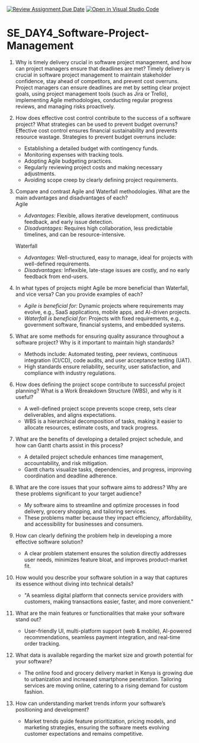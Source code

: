 [![Review Assignment Due Date](https://classroom.github.com/assets/deadline-readme-button-22041afd0340ce965d47ae6ef1cefeee28c7c493a6346c4f15d667ab976d596c.svg)](https://classroom.github.com/a/9pw6JKcu)
[![Open in Visual Studio Code](https://classroom.github.com/assets/open-in-vscode-2e0aaae1b6195c2367325f4f02e2d04e9abb55f0b24a779b69b11b9e10269abc.svg)](https://classroom.github.com/online_ide?assignment_repo_id=18434005&assignment_repo_type=AssignmentRepo)
# SE_DAY4_Software-Project-Management
1. Why is timely delivery crucial in software project management, and how can project managers ensure that deadlines are met?
   Timely delivery is crucial in software project management to maintain stakeholder confidence, stay ahead of competitors, and prevent cost overruns. Project managers can ensure deadlines are met by setting clear project goals, using project management tools (such as Jira or Trello), implementing Agile methodologies, conducting regular progress reviews, and managing risks proactively.

2. How does effective cost control contribute to the success of a software project? What strategies can be used to prevent budget overruns?
   Effective cost control ensures financial sustainability and prevents resource wastage. Strategies to prevent budget overruns include:  
   - Establishing a detailed budget with contingency funds.  
   - Monitoring expenses with tracking tools.  
   - Adopting Agile budgeting practices.  
   - Regularly reviewing project costs and making necessary adjustments.  
   - Avoiding scope creep by clearly defining project requirements.

3. Compare and contrast Agile and Waterfall methodologies. What are the main advantages and disadvantages of each?  
     Agile  
   - *Advantages:* Flexible, allows iterative development, continuous feedback, and early issue detection.  
   - *Disadvantages:* Requires high collaboration, less predictable timelines, and can be resource-intensive.  
   
   Waterfall  
   - *Advantages:* Well-structured, easy to manage, ideal for projects with well-defined requirements.  
   - *Disadvantages:* Inflexible, late-stage issues are costly, and no early feedback from end-users.

4. In what types of projects might Agile be more beneficial than Waterfall, and vice versa? Can you provide examples of each?  
   - *Agile is beneficial for:* Dynamic projects where requirements may evolve, e.g., SaaS applications, mobile apps, and AI-driven projects.  
   - *Waterfall is beneficial for:* Projects with fixed requirements, e.g., government software, financial systems, and embedded systems.

5. What are some methods for ensuring quality assurance throughout a software project? Why is it important to maintain high standards?  
   - Methods include: Automated testing, peer reviews, continuous integration (CI/CD), code audits, and user acceptance testing (UAT).  
   - High standards ensure reliability, security, user satisfaction, and compliance with industry regulations.

6. How does defining the project scope contribute to successful project planning? What is a Work Breakdown Structure (WBS), and why is it useful?  
   - A well-defined project scope prevents scope creep, sets clear deliverables, and aligns expectations.  
   - WBS is a hierarchical decomposition of tasks, making it easier to allocate resources, estimate costs, and track progress.

7. What are the benefits of developing a detailed project schedule, and how can Gantt charts assist in this process?  
   - A detailed project schedule enhances time management, accountability, and risk mitigation.  
   - Gantt charts visualize tasks, dependencies, and progress, improving coordination and deadline adherence.

8. What are the core issues that your software aims to address? Why are these problems significant to your target audience?  
   - My software aims to streamline and optimize processes in food delivery, grocery shopping, and tailoring services.  
   - These problems matter because they impact efficiency, affordability, and accessibility for businesses and consumers.

9. How can clearly defining the problem help in developing a more effective software solution?  
   - A clear problem statement ensures the solution directly addresses user needs, minimizes feature bloat, and improves product-market fit.

10. How would you describe your software solution in a way that captures its essence without diving into technical details?  
    - "A seamless digital platform that connects service providers with customers, making transactions easier, faster, and more convenient."

11. What are the main features or functionalities that make your software stand out?  
    - User-friendly UI, multi-platform support (web & mobile), AI-powered recommendations, seamless payment integration, and real-time order tracking.

12. What data is available regarding the market size and growth potential for your software? 
    - The online food and grocery delivery market in Kenya is growing due to urbanization and increased smartphone penetration. Tailoring services are moving online, catering to a rising demand for custom fashion.

13. How can understanding market trends inform your software’s positioning and development?  
    - Market trends guide feature prioritization, pricing models, and marketing strategies, ensuring the software meets evolving customer expectations and remains competitive.
